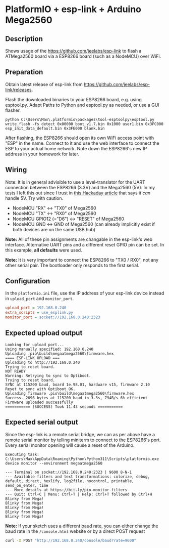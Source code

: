 # PlatformIO + esp-link + Arduino Mega2560

## Description

Shows usage of the https://github.com/jeelabs/esp-link to flash a ATMega2560 board via a ESP8266 board (such as a NodeMCU) over WiFi.

## Preparation

Obtain latest release of esp-link from https://github.com/jeelabs/esp-link/releases.

Flash the downloaded binaries to your ESP8266 board, e.g. using esptool.py. Adapt Paths to Python and esptool.py as needed, or use a GUI flasher.

```
python C:\Users\Max\.platformio\packages\tool-esptoolpy\esptool.py write_flash -fs detect 0x00000 boot_v1.7.bin 0x1000 user1.bin 0x3FC000 esp_init_data_default.bin 0x3FE000 blank.bin
```

After flashing, the ESP8266 should open its own WiFi access point with "ESP" in the name. Connect to it and use the web interface to connect the ESP to your actual home network. Note down the ESP8266's new IP address in your homework for later.

## Wiring

Note: It is in general advisible to use a level-translator for the UART connection between the ESP8266 (3.3V) and the Mega2560 (5V). 
In my tests I left this out since I trust in [this Hackaday article](https://hackaday.com/2022/05/12/is-esp8266-5-v-tolerant-this-curve-tracer-says-yes/) that says it *can* handle 5V. Try with caution.

* NodeMCU "RX" ↔ "TX0" of Mega2560
* NodeMCU "TX" ↔ "RX0" of Mega2560
* NodeMCU GPIO12 (="D6") ↔ "RESET" of Mega2560
* NodeMCU GND ↔ GND of Mega2560 (can already implicitly exist if both devices are on the same USB hub)

**Note:** All of these pin assignments are changable in the esp-link's web interface. Alternative UART pins and a different reset GPIO pin can be set. In this example, **all defaults** were used.

**Note:** It is very important to connect the ESP8266 to "TX0 / RX0", not any other serial pair. The bootloader only responds to the first serial.

## Configuration

In the `platformio.ini` file, use the IP address of your esp-link device instead in `upload_port` and `monitor_port`.

```ini
upload_port = 192.168.0.240
extra_scripts = use_esplink.py
monitor_port = socket://192.168.0.240:2323
```

## Expected upload output

```
Looking for upload port...
Using manually specified: 192.168.0.240
Uploading .pio\build\megaatmega2560\firmware.hex
==== ESP-LINK UPLOAD ===
Uploading to http://192.168.0.240
Trying to reset board.
NOT READY
Warning: Retrying to sync to Optiboot.
Trying to reset board.
SYNC at 115200 baud, board 1e.98.01, hardware v15, firmware 2.10
Reset to sync with Optiboot OK.
Uploading firmware .pio\build\megaatmega2560\firmware.hex
Success. 2696 bytes at 115200 baud in 3.3s, 794B/s 6% efficient
Firmware uploaded successfully
=========== [SUCCESS] Took 11.43 seconds ===========
```

## Expected serial output

Since the esp-link is a remote serial bridge, we can as per above have a remote serial monitor by telling miniterm to connect to the ESP8266's port. Every serial monitor opening will cause a reset of the Arduino.

```
Executing task: C:\Users\Max\AppData\Roaming\Python\Python311\Scripts\platformio.exe device monitor --environment megaatmega2560 

--- Terminal on socket://192.168.0.240:2323 | 9600 8-N-1
--- Available filters and text transformations: colorize, debug, default, direct, hexlify, log2file, nocontrol, printable, send_on_enter, time
--- More details at https://bit.ly/pio-monitor-filters
--- Quit: Ctrl+C | Menu: Ctrl+T | Help: Ctrl+T followed by Ctrl+H
Blinky from Mega!
Blinky from Mega!
Blinky from Mega!
Blinky from Mega!
Blinky from Mega!
```

**Note:** If your sketch uses a different baud rate, you can either change the baud rate in the `/console.html` website or by a direct POST request
```bash
curl -X POST "http://192.168.0.240/console/baud?rate=9600"
```